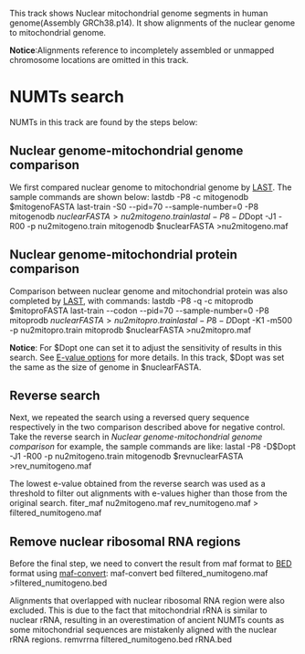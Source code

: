 This track shows Nuclear mitochondrial genome segments in human genome(Assembly GRCh38.p14). It show alignments of the nuclear genome to mitochondrial genome.

**Notice**:Alignments reference to incompletely assembled or unmapped chromosome locations are omitted in this track.

# NUMTs search
NUMTs in this track are found by the steps below:

## Nuclear genome-mitochondrial genome comparison
We first compared nuclear genome to mitochondrial genome by [LAST][]. The sample commands are shown below:
    lastdb -P8 -c mitogenodb $mitogenoFASTA
    last-train -S0 --pid=70 --sample-number=0 -P8 mitogenodb $nuclearFASTA >nu2mitogeno.train
    lastal -P8 -D$Dopt -J1 -R00 -p nu2mitogeno.train mitogenodb $nuclearFASTA >nu2mitogeno.maf

## Nuclear genome-mitochondrial protein comparison
Comparison between nuclear genome and mitochondrial protein was also completed by [LAST][], with commands:
    lastdb -P8 -q -c mitoprodb $mitoproFASTA
    last-train --codon --pid=70 --sample-number=0 -P8 mitoprodb $nuclearFASTA >nu2mitopro.train
    lastal -P8 -D$Dopt -K1 -m500 -p nu2mitopro.train mitoprodb $nuclearFASTA >nu2mitopro.maf

**Notice**: For $Dopt one can set it to adjust the sensitivity of results in this search. See [E-value options][] for more details. In this track, $Dopt was set the same as the size of genome in $nuclearFASTA.

## Reverse search
Next, we repeated the search using a reversed query sequence respectively in the two comparison described above for negative control. Take the reverse search in *Nuclear genome-mitochondrial genome comparison* for example, the sample commands are like:
    lastal -P8 -D$Dopt -J1 -R00 -p nu2mitogeno.train mitogenodb $revnuclearFASTA >rev_numitogeno.maf 

The lowest e-value obtained from the reverse search was used as a threshold to filter out alignments with e-values higher than those from the original search. 
   fiter_maf nu2mitogeno.maf rev_numitogeno.maf > filtered_numitogeno.maf

## Remove nuclear ribosomal RNA regions
Before the final step, we need to convert the result from maf format to [BED] format using [maf-convert]:
   maf-convert bed filtered_numitogeno.maf >filtered_numitogeno.bed

Alignments that overlapped with nuclear ribosomal RNA region were also excluded. This is due to the fact that mitochondrial rRNA is similar to nuclear rRNA, resulting in an overestimation of ancient NUMTs counts as some mitochondrial sequences are mistakenly aligned with the nuclear rRNA regions.
    remvrrna filtered_numitogeno.bed rRNA.bed


[LAST]: https://gitlab.com/mcfrith/last/-/tree/main?ref_type=heads
[E-value options]: https://gitlab.com/mcfrith/last/-/blob/main/doc/lastal.rst?ref_type=heads
[BED]: https://genome.ucsc.edu/FAQ/FAQformat.html#format1
[maf-convert]: https://gitlab.com/mcfrith/last/-/blob/main/doc/maf-convert.rst?ref_type=heads
